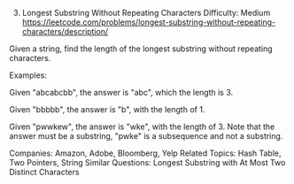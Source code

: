 3. Longest Substring Without Repeating Characters
Difficulty: Medium
https://leetcode.com/problems/longest-substring-without-repeating-characters/description/

Given a string, find the length of the longest substring without repeating characters.

Examples:

Given "abcabcbb", the answer is "abc", which the length is 3.

Given "bbbbb", the answer is "b", with the length of 1.

Given "pwwkew", the answer is "wke", with the length of 3. Note that the answer must be a substring, "pwke" is a subsequence and not a substring.

Companies: Amazon, Adobe, Bloomberg, Yelp
Related Topics: Hash Table, Two Pointers, String
Similar Questions: Longest Substring with At Most Two Distinct Characters
